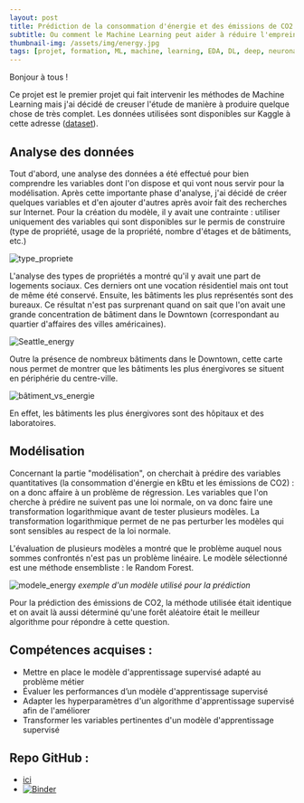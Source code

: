 ```yaml
---
layout: post
title: Prédiction de la consommation d'énergie et des émissions de CO2 des bâtiments non-résidentiels
subtitle: Ou comment le Machine Learning peut aider à réduire l'empreinte carbone d'une ville
thumbnail-img: /assets/img/energy.jpg
tags: [projet, formation, ML, machine, learning, EDA, DL, deep, neuronal, network, NN]
---
```

Bonjour à tous ! 

Ce projet est le premier projet qui fait intervenir les méthodes de Machine Learning mais j'ai décidé de creuser l'étude de manière à produire quelque chose de très complet. Les données utilisées sont disponibles sur Kaggle à cette adresse ([dataset](https://www.kaggle.com/city-of-seattle/sea-building-energy-benchmarking)).

## Analyse des données

Tout d'abord, une analyse des données a été effectué pour bien comprendre les variables dont l'on dispose et qui vont nous servir pour la modélisation. Après cette importante phase d'analyse,
j'ai décidé de créer quelques variables et d'en ajouter d'autres après avoir fait des recherches sur Internet. 
Pour la création du modèle, il y avait une contrainte : utiliser uniquement des variables qui sont disponibles sur le permis de construire (type de propriété, usage de la propriété, nombre d'étages et de bâtiments, etc.)

![type_propriete](https://user-images.githubusercontent.com/64648386/128629447-f8c36837-f6c3-4a5a-af0b-be6ee1b80ad8.png)

L'analyse des types de propriétés a montré qu'il y avait une part de logements sociaux. Ces derniers ont une vocation résidentiel mais ont tout de même été conservé. Ensuite, les bâtiments les plus représentés sont des bureaux.
Ce résultat n'est pas surprenant quand on sait que l'on avait une grande concentration de bâtiment dans le Downtown (correspondant au quartier d'affaires des villes américaines).

![Seattle_energy](https://user-images.githubusercontent.com/64648386/128629503-c377bb2e-6862-4131-ba84-40bd79104ea1.png)

Outre la présence de nombreux bâtiments dans le Downtown, cette carte nous permet de montrer que les bâtiments les plus énergivores se situent en périphérie du centre-ville. 

![bâtiment_vs_energie](https://user-images.githubusercontent.com/64648386/128629536-c5ddc04c-5e47-4c59-a4b5-d20e878878ad.png)

En effet, les bâtiments les plus énergivores sont des hôpitaux et des laboratoires.

## Modélisation

Concernant la partie "modélisation", on cherchait à prédire des variables quantitatives (la consommation d'énergie en kBtu et les émissions de CO2) : on a donc affaire à un problème de régression.
Les variables que l'on cherche à prédire ne suivent pas une loi normale, on va donc faire une transformation logarithmique avant de tester plusieurs modèles. La transformation logarithmique permet de ne pas perturber les modèles qui sont sensibles au respect de la loi normale.

L'évaluation de plusieurs modèles a montré que le problème auquel nous sommes confrontés n'est pas un problème linéaire. Le modèle sélectionné est une méthode ensembliste : le Random Forest.

![modele_energy](https://user-images.githubusercontent.com/64648386/128629648-8e761ea8-6145-4a20-b7a5-45d84e4d7673.png)
*exemple d'un modèle utilisé pour la prédiction*

Pour la prédiction des émissions de CO2, la méthode utilisée était identique et on avait là aussi déterminé qu'une forêt aléatoire était le meilleur algorithme pour répondre à cette question. 

## Compétences acquises : 
- Mettre en place le modèle d'apprentissage supervisé adapté au problème métier
- Évaluer les performances d’un modèle d'apprentissage supervisé
- Adapter les hyperparamètres d'un algorithme d'apprentissage supervisé afin de l'améliorer
- Transformer les variables pertinentes d'un modèle d'apprentissage supervisé

## Repo GitHub : 
- [ici](https://github.com/Sylvariane/Anticipez_les_besoins_en_electricite)
- [![Binder](https://mybinder.org/badge_logo.svg)](https://mybinder.org/v2/gh/Sylvariane/Anticipez_les_besoins_en_electricite/main)

